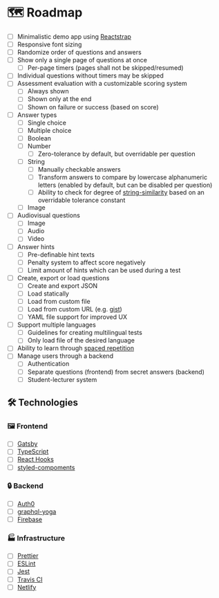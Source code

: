 # 🗺️ Roadmap

- [ ] Minimalistic demo app using [Reactstrap](https://reactstrap.github.io/)
- [ ] Responsive font sizing
- [ ] Randomize order of questions and answers
- [ ] Show only a single page of questions at once
  - [ ] Per-page timers (pages shall not be skipped/resumed)
- [ ] Individual questions without timers may be skipped
- [ ] Assessment evaluation with a customizable scoring system
  - [ ] Always shown
  - [ ] Shown only at the end
  - [ ] Shown on failure or success (based on score)
- [ ] Answer types
  - [ ] Single choice
  - [ ] Multiple choice
  - [ ] Boolean
  - [ ] Number
    - [ ] Zero-tolerance by default, but overridable per question
  - [ ] String
    - [ ] Manually checkable answers
    - [ ] Transform answers to compare by lowercase alphanumeric letters (enabled by default, but can be disabled per question)
    - [ ] Ability to check for degree of [string-similarity](https://github.com/aceakash/string-similarity) based on an overridable tolerance constant
  - [ ] Image
- [ ] Audiovisual questions
  - [ ] Image
  - [ ] Audio
  - [ ] Video
- [ ] Answer hints
  - [ ] Pre-definable hint texts
  - [ ] Penalty system to affect score negatively
  - [ ] Limit amount of hints which can be used during a test
- [ ] Create, export or load questions
  - [ ] Create and export JSON
  - [ ] Load statically
  - [ ] Load from custom file
  - [ ] Load from custom URL (e.g. [gist](https://gist.github.com/))
  - [ ] YAML file support for improved UX
- [ ] Support multiple languages
  - [ ] Guidelines for creating multilingual tests
  - [ ] Only load file of the desired language
- [ ] Ability to learn through [spaced repetition](https://ncase.me/remember/)
- [ ] Manage users through a backend
  - [ ] Authentication
  - [ ] Separate questions (frontend) from secret answers (backend)
  - [ ] Student-lecturer system

## 🛠️ Technologies

### 🖼️ Frontend

- [ ] [Gatsby](https://www.gatsbyjs.org/)
- [ ] [TypeScript](https://www.typescriptlang.org/)
- [ ] [React Hooks](https://reactjs.org/docs/hooks-intro.html)
- [ ] [styled-compoments](https://www.styled-components.com/)

### 🔒 Backend

- [ ] [Auth0](https://auth0.com/)
- [ ] [graphql-yoga](https://github.com/prisma/graphql-yoga)
- [ ] [Firebase](https://firebase.google.com/)

### 🏭 Infrastructure

- [ ] [Prettier](https://prettier.io/)
- [ ] [ESLint](https://eslint.org/)
- [ ] [Jest](https://jestjs.io/)
- [ ] [Travis CI](https://travis-ci.org/)
- [ ] [Netlify](https://www.netlify.com/)
